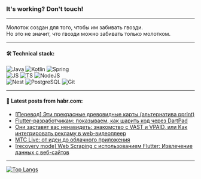 ### It's working? Don't touch!

---
Молоток создан для того, чтобы им забивать гвозди. <br>
Но это не значит, что гвозди можно забивать только молотком.

---

#### 🛠️ Technical stack:

![Java](https://img.shields.io/badge/Java-informational?logo=Oracle&style=flat&logoColor=white&color=FF4500)
![Kotlin](https://img.shields.io/badge/Kotlin-informational?logo=Kotlin&style=flat&logoColor=white&color=774D97)
![Spring](https://img.shields.io/badge/SpringBoot-informational?logo=SpringBoot&style=flat&logoColor=white&color=6DB33F) <br>
![JS](https://img.shields.io/badge/JS-informational?logo=javaScript&style=flat&logoColor=black&color=F7Df1E)
![TS](https://img.shields.io/badge/TypeScript-informational?logo=typeScript&style=flat&logoColor=black&color=0667A8)
![NodeJS](https://img.shields.io/badge/NodeJS-informational?logo=node.js&style=flat&logoColor=white&color=70A760) <br>
![Nest](https://img.shields.io/badge/NestJS-informational?logo=NestJS&style=flat&logoColor=white&color=E0234E)
![PostgreSQL](https://img.shields.io/badge/PostgreSQL-informational?logo=PostgreSQL&style=flat&logoColor=white&color=DAA520)
![Git](https://img.shields.io/badge/Git-informational?logo=git&style=flat&logoColor=white&color=778899)

___

#### 💬 Latest posts from habr.com:

<!-- BLOG-POST-LIST:START -->
- [[Перевод] Эти прекрасные древовидные карты &lpar;альтернатива pprint&rpar;](https://habr.com/ru/companies/ruvds/articles/753530/?utm_source=habrahabr&utm_medium=rss&utm_campaign=753530)
- [Flutter-разработчикам: показываем, как шарить код через DartPad](https://habr.com/ru/companies/surfstudio/articles/754058/?utm_source=habrahabr&utm_medium=rss&utm_campaign=754058)
- [Они заставят вас ненавидеть: знакомство с VAST и VPAID, или Как интегрировать рекламу в web-видеоплеер](https://habr.com/ru/companies/doubletapp/articles/753450/?utm_source=habrahabr&utm_medium=rss&utm_campaign=753450)
- [MTC Live: от идеи до облачного приложения](https://habr.com/ru/companies/ru_mts/articles/754048/?utm_source=habrahabr&utm_medium=rss&utm_campaign=754048)
- [[recovery mode] Web Scraping с использованием Flutter: Извлечение данных с веб-сайтов](https://habr.com/ru/articles/754042/?utm_source=habrahabr&utm_medium=rss&utm_campaign=754042)
<!-- BLOG-POST-LIST:END -->

---
[![Top Langs](https://github-readme-stats-git-master-advtsetting-gmailcom.vercel.app/api/top-langs/?username=zloylis&langs_count=10&hide_title=false&title_color=e6edf3&size_weight=0.5&count_weight=0.5&layout=compact&hide_border=true&theme=dracula)](https://github.com/zloylis)

<!-- ![GitHub stats](https://github-readme-stats-git-master-advtsetting-gmailcom.vercel.app/api?username=zloylis&show_icons=true&hide_border=true&theme=dracula&hide_title=true&include_all_commits=true&count_private=true&hide=contribs&hide_rank=true) -->
